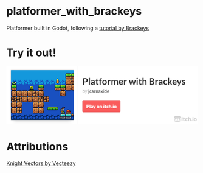 # platformer_with_brackeys
Platformer built in Godot, following a [tutorial by Brackeys](https://youtu.be/LOhfqjmasi0?si=mY3pEPV5ailYH4Kc)

# Try it out!
<a href="https://jcarnaxide.itch.io/platformer-with-brackeys" rel="itch.io web player">![Play](assets/other_images/embed.png)</a>

# Attributions
<a href="https://www.vecteezy.com/free-vector/knight">Knight Vectors by Vecteezy</a>